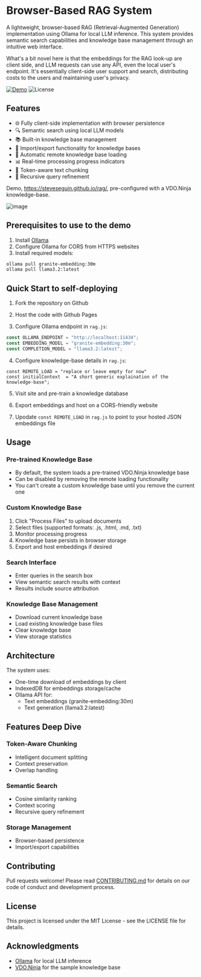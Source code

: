# Browser-Based RAG System

A lightweight, browser-based RAG (Retrieval-Augmented Generation) implementation using Ollama for local LLM inference. This system provides semantic search capabilities and knowledge base management through an intuitive web interface.

What's a bit novel here is that the embeddings for the RAG look-up are client side, and LLM requests can use any API, even the local user's endpoint. It's essentially client-side user support and search, distributing costs to the users and maintaining user's privacy.

[![Demo](https://img.shields.io/badge/Demo-Live-success)](https://steveseguin.github.io/rag/)
![License](https://img.shields.io/badge/license-MIT-blue)

## Features

- 🌐 Fully client-side implementation with browser persistence
- 🔍 Semantic search using local LLM models
- 📚 Built-in knowledge base management
- 💾 Import/export functionality for knowledge bases
- 🔄 Automatic remote knowledge base loading
- 📊 Real-time processing progress indicators
- 🎯 Token-aware text chunking
- 🧠 Recursive query refinement

Demo, https://steveseguin.github.io/rag/, pre-configured with a VDO.Ninja knowledge-base.

![image](https://github.com/user-attachments/assets/2bf2dc49-9508-463e-b1f9-106177112b98)

## Prerequisites to use to the demo

1. Install [Ollama](https://ollama.ai)
2. Configure Ollama for CORS from HTTPS websites
3. Install required models:
```bash
ollama pull granite-embedding:30m
ollama pull llama3.2:latest
```

## Quick Start to self-deploying

1. Fork the repository on Github

2. Host the code with Github Pages

3. Configure Ollama endpoint in `rag.js`:
```javascript
const OLLAMA_ENDPOINT = "http://localhost:11434";
const EMBEDDING_MODEL = "granite-embedding:30m";
const COMPLETION_MODEL = "llama3.2:latest";
```

4. Configure knowledge-base details in `rag.js`:
```
const REMOTE_LOAD = "replace or leave empty for now"
const initialContext  = "A short generic explaination of the knowledge-base";
```

5. Visit site and pre-train a knowledge database

6. Export embeddings and host on a CORS-friendly website

7. Upodate `const REMOTE_LOAD` in `rag.js` to point to your hosted JSON embeddings file

## Usage

### Pre-trained Knowledge Base
- By default, the system loads a pre-trained VDO.Ninja knowledge base
- Can be disabled by removing the remote loading functionality
- You can't create a custom knowledge base until you remove the current one

### Custom Knowledge Base
1. Click "Process Files" to upload documents
2. Select files (supported formats: .js, .html, .md, .txt)
3. Monitor processing progress
4. Knowledge base persists in browser storage
5. Export and host embeddings if desired

### Search Interface
- Enter queries in the search box
- View semantic search results with context
- Results include source attribution

### Knowledge Base Management
- Download current knowledge base
- Load existing knowledge base files
- Clear knowledge base
- View storage statistics

## Architecture

The system uses:
- One-time download of embeddings by client
- IndexedDB for embeddings storage/cache
- Ollama API for:
  - Text embeddings (granite-embedding:30m)
  - Text generation (llama3.2:latest)

## Features Deep Dive

### Token-Aware Chunking
- Intelligent document splitting
- Context preservation
- Overlap handling

### Semantic Search
- Cosine similarity ranking
- Context scoring
- Recursive query refinement

### Storage Management
- Browser-based persistence
- Import/export capabilities

## Contributing

Pull requests welcome! Please read [CONTRIBUTING.md](CONTRIBUTING.md) for details on our code of conduct and development process.

## License
This project is licensed under the MIT License - see the LICENSE file for details.

## Acknowledgments

- [Ollama](https://ollama.ai) for local LLM inference
- [VDO.Ninja](https://vdo.ninja) for the sample knowledge base
